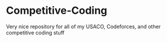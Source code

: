 # Competitive-Coding
Very nice repository for all of my USACO, Codeforces, and other competitive coding stuff
